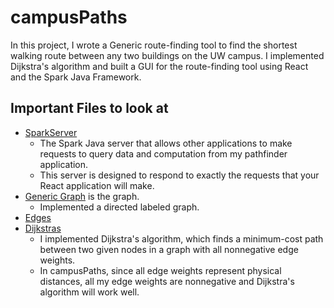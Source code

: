 # campusPaths

In this project, I wrote a Generic route-finding tool to find the shortest walking route between any two buildings on the UW campus. I implemented Dijkstra's algorithm and built a GUI for the route-finding tool using React and the Spark Java Framework. 

## Important Files to look at

- [SparkServer](https://github.com/alexismacaskilll/campusPaths/blob/master/src/main/java/campuspaths/SparkServer.java) 
  - The Spark Java server that allows other applications to make requests to query data and computation from my pathfinder    application.
  - This server is designed to respond to exactly the requests that your React application will make. 
- [Generic Graph](https://github.com/alexismacaskilll/campusPaths/blob/master/src/main/java/graph/DirectedGraph.java) is the graph.
  - Implemented a directed labeled graph. 
- [Edges](https://github.com/alexismacaskilll/campusPaths/blob/master/src/main/java/graph/DirectedLabeledEdge.java) 
- [Dijkstras](https://github.com/alexismacaskilll/campusPaths/blob/master/src/main/java/pathfinder/Dijkstra.java) 
  - I implemented Dijkstra's algorithm, which finds a minimum-cost path between two given nodes in a graph with all nonnegative edge weights. 
  - In campusPaths, since all edge weights represent physical distances, all my edge weights are nonnegative and Dijkstra's algorithm will work well.

